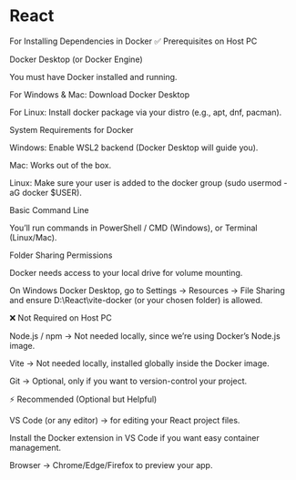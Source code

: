 # React
For Installing Dependencies in Docker
✅ Prerequisites on Host PC

Docker Desktop (or Docker Engine)

You must have Docker installed and running.

For Windows & Mac: Download Docker Desktop

For Linux: Install docker package via your distro (e.g., apt, dnf, pacman).

System Requirements for Docker

Windows: Enable WSL2 backend (Docker Desktop will guide you).

Mac: Works out of the box.

Linux: Make sure your user is added to the docker group (sudo usermod -aG docker $USER).

Basic Command Line

You’ll run commands in PowerShell / CMD (Windows), or Terminal (Linux/Mac).

Folder Sharing Permissions

Docker needs access to your local drive for volume mounting.

On Windows Docker Desktop, go to Settings → Resources → File Sharing and ensure D:\React\vite-docker (or your chosen folder) is allowed.

❌ Not Required on Host PC

Node.js / npm → Not needed locally, since we’re using Docker’s Node.js image.

Vite → Not needed locally, installed globally inside the Docker image.

Git → Optional, only if you want to version-control your project.

⚡ Recommended (Optional but Helpful)

VS Code (or any editor) → for editing your React project files.

Install the Docker extension in VS Code if you want easy container management.

Browser → Chrome/Edge/Firefox to preview your app.
